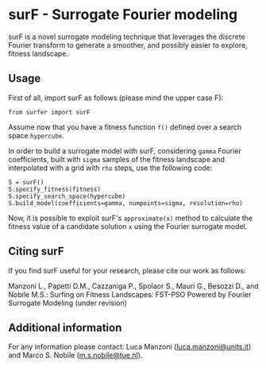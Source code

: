 # surF - Surrogate Fourier modeling 

surF is a novel surrogate modeling technique that leverages the discrete Fourier transform to generate a smoother, and possibly easier to explore, fitness landscape.

## Usage

First of all, import surF as follows (please mind the upper case F):

```
from surfer import surF
```

Assume now that you have a fitness function ```f()``` defined over a search space ```hypercube```.

In order to build a surrogate model with surF, considering ```gamma``` Fourier coefficients, built with ```sigma``` samples of the fitness landscape and interpolated with a grid with ```rho``` steps, use the following code:

```
S = surF()
S.specify_fitness(fitness)
S.specify_search_space(hypercube)
S.build_model(coefficients=gamma, numpoints=sigma, resolution=rho)
```

Now, it is possible to exploit surF's  ```approximate(x)``` method to calculate the fitness value of a candidate solution ```x``` using the Fourier surrogate model.

## Citing surF

If you find surF useful for your research, please cite our work as follows:

Manzoni L., Papetti D.M., Cazzaniga P., Spolaor S., Mauri G., Besozzi D., and Nobile M.S.: Surfing on Fitness Landscapes: FST-PSO Powered by Fourier Surrogate Modeling (under revision)

## Additional information

For any information please contact: Luca Manzoni (luca.manzoni@units.it) and Marco S. Nobile (m.s.nobile@tue.nl).
